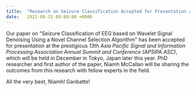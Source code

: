```yaml
---
title:  "Research on Seizure Classification Accepted for Presentation at *APSIPA ASC 2021*"
date:   2021-08-31 09:00:00 +0000
---
```


Our paper on "Seizure Classification of EEG based on Wavelet Signal Denoising Using a Novel Channel Selection Algorithm" has been accepted for presentation at the prestigious *13th Asia Pacific Signal and Information Processing Association Annual Summit and Conference (APSIPA ASC)*, which will be held in December in Tokyo, Japan later this year. PhD researcher and first author of the paper, Niamh McCallan will be sharing the outcomes from this research with fellow experts in the field.

All the very best, Niamh! Ganbatte!
